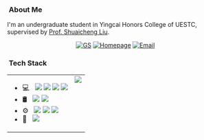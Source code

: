 <h3> &nbsp;About Me </h3>

I'm an undergraduate student in Yingcai Honors College of UESTC, supervised by [Prof. Shuaicheng Liu](http://www.liushuaicheng.org).

<p align="center">
<a href="https://scholar.google.com/citations?user=_vltU1UAAAAJ&hl=en&authuser=1"><img alt="GS" src="https://img.shields.io/badge/Google&nbsp;Scholar-Ziyi&nbsp;Wang-blue?style=flat-square&logo=google-chrome"></a>
<a href="https://ziyiwhat.github.io/"><img alt="Homepage" src="https://img.shields.io/badge/Homepage-ziyiwhat.github.io-blue?style=flat-square&logo=google-chrome"></a>
<a href="mailto:ziyiwang@std.uestc.edu.cn"><img alt="Email" src="https://img.shields.io/badge/Email-ziyiwang@std.uestc.edu.cn-blue?style=flat-square&logo=gmail"></a>
</p>

<h3> &nbsp;Tech Stack</h3>

<table>
  <tr>
    <td valign="top">
      <ul>
        <li>💻 &nbsp;
          <img src="https://img.shields.io/badge/-Python-333333?style=flat&logo=python">
          <img src="https://img.shields.io/badge/-C++-333333?style=flat&logo=C%2B%2B&logoColor=00599C">
          <img src="https://img.shields.io/badge/-PHP-333333?style=flat&logo=php">
          <img src="https://img.shields.io/badge/-HTML-333333?style=flat&logo=html5">
        </li>
        <li>🛢 &nbsp;
          <img src="https://img.shields.io/badge/-MySQL-333333?style=flat&logo=mysql">
          <img src="https://img.shields.io/badge/-GaussDB-333333?style=flat&logo=mongodb">
        </li>
        <li>⚙️ &nbsp;
          <img src="https://img.shields.io/badge/-Git-333333?style=flat&logo=git">
          <img src="https://img.shields.io/badge/-GitHub-333333?style=flat&logo=github">
          <img src="https://img.shields.io/badge/-Markdown-333333?style=flat&logo=markdown">
        </li>
        <li>🔧 &nbsp;
          <img src="https://img.shields.io/badge/-Visual%20Studio%20Code-333333?style=flat&logo=visual-studio-code&logoColor=007ACC">
        </li>
      </ul>
    </td>
    <td valign="top">
      <a href="https://github.com/ziyiwhat">
        <img src="https://github-readme-stats.vercel.app/api/top-langs/?username=ziyiwhat&layout=compact">
      </a>
    </td>
  </tr>
</table>
